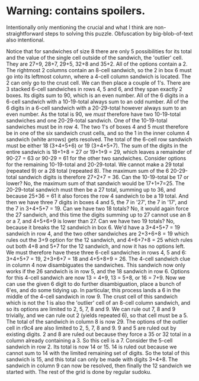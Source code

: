 # Warning: contains spoilers.

Intentionally only mentioning the crucial and what I think are non-straightforward steps to solving this puzzle. Obfuscation by big-blob-of-text also intentional.

Notice that for sandwiches of size 8 there are only 5 possibilities for its total and the value of the single cell outside of the sandwich, the 'outlier' cell.
They are 27+9, 28+7, 29+5, 32+8 and 35+2. All of the options contain a 2.
The rightmost 2 columns contain an 8-cell sandwich, so the 2 in box 6 must go into its leftmost column, where a 4-cell column sandwich is located.
The 2 can only go to the crust cell. We can then place a couple of 1's.
There are 3 stacked 6-cell sandwiches in rows 4, 5 and 6, and they span exactly 2 boxes. Its digits sum to 90, which is an even number.
All of the 6 digits in a 6-cell sandwich with a 10-19-total always sum to an odd number.
All of the 6 digits in a 6-cell sandwich with a 20-29-total however always sum to an even number.
As the total is 90, we _must_ therefore have two 10-19-total sandwiches and one 20-29-total sandwich.
One of the 10-19-total sandwiches must be in row 4.
The two 1's of boxes 4 and 5 must therefore be in one of the six sandwich crust cells, and so the 1 in the inner column 4 sandwich (white arrows) gets resolved.
The total of the 6-cell row sandwich must be either 18 (3+4+5+6) or 19 (3+4+5+7).
The sum of the digits in the entire sandwich is 18+1+8 = 27 or 19+1+9 = 29, which leaves a remainder of 90-27 = 63 or 90-29 = 61 for the other two sandwiches.
Consider options for the remaining 10-19-total and 20-29-total. We cannot make a 29 total (repeated 9) or a 28 total (repeated 8).
The maximum sum of the 6 20-29-total sandwich digits is therefore 27+2+7 = 36.
Can the 10-19-total be 17 or lower? No, the maximum sum of that sandwich would be 17+1+7=25.
The 20-29-total sandwich must then be a 27 total, summing up to 36, and because 25+36 = 61 it also forces the row 4 sandwich to be a 19 total.
And then we have three 7 digits in boxes 4 and 5, the 7 in '27', the 7 in '17', and the 7 in 3+4+5+7 = 19.
Can we have two 18 totals? No, it would again force the 27 sandwich, and this time the digits summing up to 27 cannot use an 8 or a 7, and 4+5+6+9 is lower than 27.
Can we have two 19 totals? No, because it breaks the 12 sandwich in box 6. We'd have a 3+4+5+7 = 19 sandwich in row 4, and the two other sandwiches are 2+3+6+8 = 19 which rules out the 3+9 option for the 12 sandwich, and 4+6+7+8 = 25 which rules out both 4+8 and 5+7 for the 12 sandwich, and now it has no options left.
We must therefore have these three 6-cell sandwiches in rows 4, 5 and 6: 3+4+5+7 = 19, 2+3+6+7 = 18 and 4+5+8+9 = 26.
The 4-cell sandwich clue in column 4 now disambiguates the sandwiches. This sandwich now only works if the 26 sandwich is in row 5, and the 18 sandwich in row 6.
Options for this 4-cell sandwich are now 13 = 4+9, 13 = 5+8, or 16 = 7+9.
Now we can use the given 6 digit to do further disambiguation, place a bunch of 6'es, and do some tidying up.
In particular, this process lands a 6 in the middle of the 4-cell sandwich in row 9.
The crust cell of this sandwich which is not the 1 is also the 'outlier' cell of an 8-cell column sandwich, and so its options are limited to 2, 5, 7, 8 and 9.
We can rule out 7, 8 and 9 trivially, and we can rule out 2 (yields repeated 6), so that cell must be a 5.
The total of the sandwich in column 8 is now 29.
The options of the outlier cell in r9c4 are also limited to 2, 5, 7, 8 and 9.
9 and 5 are ruled out by existing digits. 2 and 8 are ruled out because they force a 35 or 32 total in a column already containing a 3. So this cell is a 7.
Consider the 5-cell sandwich in row 2. Its total is now 14 or 15. 14 is ruled out because we cannot sum to 14 with the limited remaining set of digits.
So the total of this sandwich is 15, and this total can only be made with digits 3+4+8.
The sandwich in column 9 can now be resolved, then finally the 12 sandwich we started with.
The rest of the grid is done by regular sudoku.
